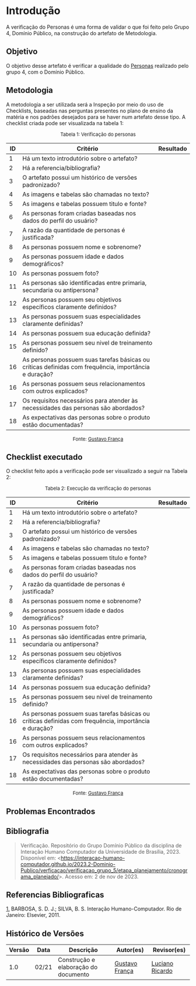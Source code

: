 # Introdução 

A verificação do Personas é uma forma de validar o que foi feito pelo Grupo 4, Domínio Público, na construção do artefato de Metodologia.

## Objetivo

O objetivo desse artefato é verificar a qualidade do [Personas](docs/analise_de_requisitos/personas.md) realizado pelo grupo 4, com o Domínio Público.

## Metodologia

A metodologia a ser utilizada será a Inspeção por meio do uso de Checklists, baseadas nas perguntas presentes no plano de ensino da matéria e nos padrões desejados para se haver num artefato desse tipo. A checklist criada pode ser visualizada na tabela 1:

<center>

<font size="2"><p style="text-align: center">Tabela 1: Verificação do personas</p></font>

| ID  | Critério                                                                                              | Resultado                                                                                             |
| --- | ----------------------------------------------------------------------------------------------------- | ----------------------------------------------------------------------------------------------------- |
| 1   | Há um texto introdutório sobre o artefato?                                                            |                                                                                                  |
| 2   | Há a referencia/bibliografia?                                                                         |                                                                                                    |
| 3   | O artefato possui um histórico de versões padronizado?                                                |                                                                                                   |
| 4   | As imagens e tabelas são chamadas no texto?                                                           |                                     |
| 5   | As imagens e tabelas possuem titulo e fonte?                                                          |                                                                                                  |
| 6   | As personas foram criadas baseadas nos dados do perfil do usuário?                                    |  |
| 7   | A razão da quantidade de personas é justificada?                                                      |                                                                                                   |
| 8   | As personas possuem nome e sobrenome?                                                                 |                                                                                                   |
| 9   | As personas possuem idade e dados demográficos?                                                       |                                          |
| 10  | As personas possuem foto?                                                                             |                                                                                                    |
| 11  | As personas são identificadas entre primaria, secundaria ou antipersona?                              |                                                                                                   |
| 12  | As personas possuem seu objetivos específicos claramente definidos?                                   |                                                                                                 |
| 13  | As personas possuem suas especialidades claramente definidas?                                         |                                                                                                 |
| 14  | As personas possuem sua educação definida?                                                            |                                                                                                  |
| 15  | As personas possuem seu nivel de treinamento definido?                                                |                                                                                                    |
| 16  | As personas possuem suas tarefas básicas ou críticas definidas com frequência, importância e duração? |                                                    |
| 16  | As personas possuem seus relacionamentos com outros explicados?                                       |                                                                                              |
| 17  | Os requisitos necessários para atender às necessidades das personas são abordados?                    |                                                                                                  |
| 18  | As expectativas das personas sobre o produto estão documentadas?                                      |                                                                                                 |

<font size="2"><p style="text-align: center">Fonte: [Gustavo França](https://github.com/gustavofbs)  </p></font>

</center>

## Checklist executado

O checklist feito após a verificação pode ser visualizado a seguir na Tabela 2:

<center>

<font size="2"><p style="text-align: center">Tabela 2: Execução da verificação do personas</p></font>

| ID  | Critério                                                                                              | Resultado                                                                                             |
| --- | ----------------------------------------------------------------------------------------------------- | ----------------------------------------------------------------------------------------------------- |
| 1   | Há um texto introdutório sobre o artefato?                                                            |                                                                                                  |
| 2   | Há a referencia/bibliografia?                                                                         |                                                                                                    |
| 3   | O artefato possui um histórico de versões padronizado?                                                |                                                                                                   |
| 4   | As imagens e tabelas são chamadas no texto?                                                           |                                     |
| 5   | As imagens e tabelas possuem titulo e fonte?                                                          |                                                                                                  |
| 6   | As personas foram criadas baseadas nos dados do perfil do usuário?                                    |  |
| 7   | A razão da quantidade de personas é justificada?                                                      |                                                                                                   |
| 8   | As personas possuem nome e sobrenome?                                                                 |                                                                                                   |
| 9   | As personas possuem idade e dados demográficos?                                                       |                                          |
| 10  | As personas possuem foto?                                                                             |                                                                                                    |
| 11  | As personas são identificadas entre primaria, secundaria ou antipersona?                              |                                                                                                   |
| 12  | As personas possuem seu objetivos específicos claramente definidos?                                   |                                                                                                 |
| 13  | As personas possuem suas especialidades claramente definidas?                                         |                                                                                                 |
| 14  | As personas possuem sua educação definida?                                                            |                                                                                                  |
| 15  | As personas possuem seu nivel de treinamento definido?                                                |                                                                                                    |
| 16  | As personas possuem suas tarefas básicas ou críticas definidas com frequência, importância e duração? |                                                    |
| 16  | As personas possuem seus relacionamentos com outros explicados?                                       |                                                                                              |
| 17  | Os requisitos necessários para atender às necessidades das personas são abordados?                    |                                                                                                  |
| 18  | As expectativas das personas sobre o produto estão documentadas?                                      |                                                                                                 |


<font size="2"><p style="text-align: center">Fonte: [Gustavo França](https://github.com/gustavofbs)  </p></font>

</center>

## Problemas Encontrados


## Bibliografia 

> Verificação. Repositório do Grupo Domínio Público da disciplina de Interação Humano Computador da Universidade de Brasília, 2023. Disponível em: <<https://interacao-humano-computador.github.io/2023.2-Dominio-Publico/verficacao/verificacao_grupo_5/etapa_planejamento/cronograma_planejado/>>. Acesso em: 2 de nov de 2023.

## Referencias Bibliograficas

<a id="FRM3" href="#anchor_1">1.</a> BARBOSA, S. D. J.; SILVA, B. S. Interação Humano-Computador. Rio de Janeiro: Elsevier, 2011.

## Histórico de Versões

| Versão | Data       | Descrição                        | Autor(es)                                                                                  | Revisor(es)                                    |
| ------ | ---------- | -------------------------------- | ------------------------------------------------------------------------------------------ | ---------------------------------------------- |
| 1.0 | 02/21 | Construção e elaboração do documento  |[Gustavo França](https://github.com/gustavofbs)| [Luciano Ricardo](https://github.com/l-ricardo) |